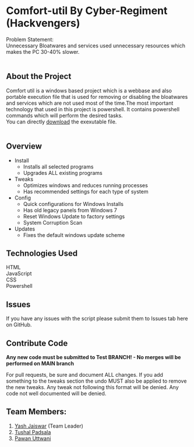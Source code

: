 # Comfort-util By Cyber-Regiment (Hackvengers)
Problem Statement:</br>
Unnecessary Bloatwares and services used unnecessary resources which makes the PC 30-40% slower.</br></br>

## About the Project
Comfort util is a windows based project which is a webbase and also portable execution file that is used for removing or disabling the bloatwares and services which are not used most of the time.The most important technology that used in this project is powershell. It contains powershell commands which will perform the desired tasks.</br>
You can directly [download](https://github.com/jaiswar-yash/comfort-util/raw/main/main.exe) the exexutable file.</br></br>

## Overview
- Install
  - Installs all selected programs
  - Upgrades ALL existing programs 
- Tweaks
  - Optimizes windows and reduces running processes
  - Has recommended settings for each type of system
- Config
  - Quick configurations for Windows Installs
  - Has old legacy panels from Windows 7
  - Reset Windows Update to factory settings
  - System Corruption Scan
- Updates
  - Fixes the default windows update scheme

## Technologies Used
HTML</br>
JavaScript</br>
CSS</br>
Powershell</br>

## Issues

If you have any issues with the script please submit them to Issues tab here on GitHub.

## Contribute Code

**Any new code must be submitted to Test BRANCH! - No merges will be performed on MAIN branch**

For pull requests, be sure and document ALL changes. If you add something to the tweaks section the undo MUST also be applied to remove the new tweaks. Any tweak not following this format will be denied. Any code not well documented will be denied.

## Team Members:
1. [Yash Jaiswar](https://github.com/jaiswar-yash) (Team Leader)
2. [Tushal Padsala](https://github.com/padsalatushal)
3. [Pawan Uttwani](https://github.com/pawanuttwani)
